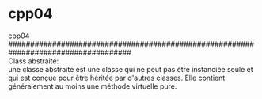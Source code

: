 # cpp04
cpp04 <br>
####################################################################################<br>
Class abstraite:<br>
         une classe abstraite est une classe qui ne peut pas être instanciée seule et qui est conçue pour être héritée par d'autres classes. Elle contient généralement au moins une méthode     virtuelle pure.

